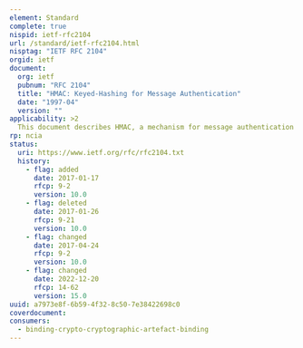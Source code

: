 ```yaml
---
element: Standard
complete: true
nispid: ietf-rfc2104
url: /standard/ietf-rfc2104.html
nisptag: "IETF RFC 2104"
orgid: ietf
document:
  org: ietf
  pubnum: "RFC 2104"
  title: "HMAC: Keyed-Hashing for Message Authentication"
  date: "1997-04"
  version: ""
applicability: >2
  This document describes HMAC, a mechanism for message authentication using cryptographic hash functions. HMAC can be used with any iterative cryptographic hash function, e.g., MD5, SHA-1, in combination with a secret shared key. The cryptographic strength of HMAC depends on the properties of the underlying hash function.
rp: ncia
status:
  uri: https://www.ietf.org/rfc/rfc2104.txt
  history: 
    - flag: added
      date: 2017-01-17
      rfcp: 9-2
      version: 10.0
    - flag: deleted
      date: 2017-01-26
      rfcp: 9-21
      version: 10.0
    - flag: changed
      date: 2017-04-24
      rfcp: 9-2
      version: 10.0
    - flag: changed
      date: 2022-12-20
      rfcp: 14-62
      version: 15.0
uuid: a7973e8f-6b59-4f32-8c50-7e38422698c0
coverdocument:
consumers:
  - binding-crypto-cryptographic-artefact-binding
---
```

